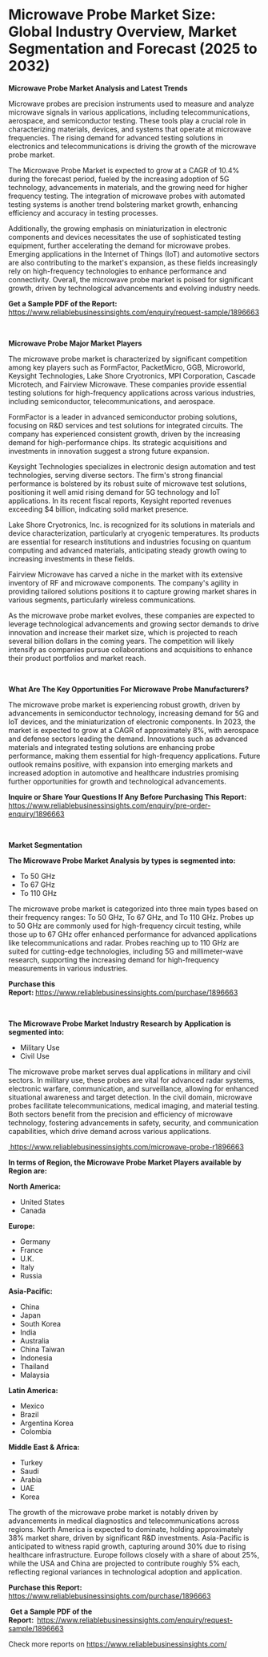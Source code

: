 <p><h1>Microwave Probe Market Size: Global Industry Overview, Market Segmentation and Forecast (2025 to 2032)</h1></p><p><strong>Microwave Probe Market Analysis and Latest Trends</strong></p>
<p><p>Microwave probes are precision instruments used to measure and analyze microwave signals in various applications, including telecommunications, aerospace, and semiconductor testing. These tools play a crucial role in characterizing materials, devices, and systems that operate at microwave frequencies. The rising demand for advanced testing solutions in electronics and telecommunications is driving the growth of the microwave probe market.</p><p>The Microwave Probe Market is expected to grow at a CAGR of 10.4% during the forecast period, fueled by the increasing adoption of 5G technology, advancements in materials, and the growing need for higher frequency testing. The integration of microwave probes with automated testing systems is another trend bolstering market growth, enhancing efficiency and accuracy in testing processes.</p><p>Additionally, the growing emphasis on miniaturization in electronic components and devices necessitates the use of sophisticated testing equipment, further accelerating the demand for microwave probes. Emerging applications in the Internet of Things (IoT) and automotive sectors are also contributing to the market's expansion, as these fields increasingly rely on high-frequency technologies to enhance performance and connectivity. Overall, the microwave probe market is poised for significant growth, driven by technological advancements and evolving industry needs.</p></p>
<p><strong>Get a Sample PDF of the Report:&nbsp;</strong> <a href="https://www.reliablebusinessinsights.com/enquiry/request-sample/1896663?utm_campaign=3259&utm_medium=2&utm_source=Github&utm_content=ia&utm_term=06042025&utm_id=microwave-probe">https://www.reliablebusinessinsights.com/enquiry/request-sample/1896663</a></p>
<p>&nbsp;</p>
<p><strong>Microwave Probe Major Market Players</strong></p>
<p><p>The microwave probe market is characterized by significant competition among key players such as FormFactor, PacketMicro, GGB, Microworld, Keysight Technologies, Lake Shore Cryotronics, MPI Corporation, Cascade Microtech, and Fairview Microwave. These companies provide essential testing solutions for high-frequency applications across various industries, including semiconductor, telecommunications, and aerospace.</p><p>FormFactor is a leader in advanced semiconductor probing solutions, focusing on R&D services and test solutions for integrated circuits. The company has experienced consistent growth, driven by the increasing demand for high-performance chips. Its strategic acquisitions and investments in innovation suggest a strong future expansion.</p><p>Keysight Technologies specializes in electronic design automation and test technologies, serving diverse sectors. The firm's strong financial performance is bolstered by its robust suite of microwave test solutions, positioning it well amid rising demand for 5G technology and IoT applications. In its recent fiscal reports, Keysight reported revenues exceeding $4 billion, indicating solid market presence.</p><p>Lake Shore Cryotronics, Inc. is recognized for its solutions in materials and device characterization, particularly at cryogenic temperatures. Its products are essential for research institutions and industries focusing on quantum computing and advanced materials, anticipating steady growth owing to increasing investments in these fields.</p><p>Fairview Microwave has carved a niche in the market with its extensive inventory of RF and microwave components. The company's agility in providing tailored solutions positions it to capture growing market shares in various segments, particularly wireless communications.</p><p>As the microwave probe market evolves, these companies are expected to leverage technological advancements and growing sector demands to drive innovation and increase their market size, which is projected to reach several billion dollars in the coming years. The competition will likely intensify as companies pursue collaborations and acquisitions to enhance their product portfolios and market reach.</p></p>
<p>&nbsp;</p>
<p><strong>What Are The Key Opportunities For Microwave Probe Manufacturers?</strong></p>
<p><p>The microwave probe market is experiencing robust growth, driven by advancements in semiconductor technology, increasing demand for 5G and IoT devices, and the miniaturization of electronic components. In 2023, the market is expected to grow at a CAGR of approximately 8%, with aerospace and defense sectors leading the demand. Innovations such as advanced materials and integrated testing solutions are enhancing probe performance, making them essential for high-frequency applications. Future outlook remains positive, with expansion into emerging markets and increased adoption in automotive and healthcare industries promising further opportunities for growth and technological advancements.</p></p>
<p><strong>Inquire or Share Your Questions If Any Before Purchasing This Report:</strong> <a href="https://www.reliablebusinessinsights.com/enquiry/pre-order-enquiry/1896663?utm_campaign=3259&utm_medium=2&utm_source=Github&utm_content=ia&utm_term=06042025&utm_id=microwave-probe">https://www.reliablebusinessinsights.com/enquiry/pre-order-enquiry/1896663</a></p>
<p>&nbsp;</p>
<p><strong>Market Segmentation</strong></p>
<p><strong>The Microwave Probe Market Analysis by types is segmented into:</strong></p>
<p><ul><li>To 50 GHz</li><li>To 67 GHz</li><li>To 110 GHz</li></ul></p>
<p><p>The microwave probe market is categorized into three main types based on their frequency ranges: To 50 GHz, To 67 GHz, and To 110 GHz. Probes up to 50 GHz are commonly used for high-frequency circuit testing, while those up to 67 GHz offer enhanced performance for advanced applications like telecommunications and radar. Probes reaching up to 110 GHz are suited for cutting-edge technologies, including 5G and millimeter-wave research, supporting the increasing demand for high-frequency measurements in various industries.</p></p>
<p><strong>Purchase this Report:&nbsp;</strong><a href="https://www.reliablebusinessinsights.com/purchase/1896663?utm_campaign=3259&utm_medium=2&utm_source=Github&utm_content=ia&utm_term=06042025&utm_id=microwave-probe">https://www.reliablebusinessinsights.com/purchase/1896663</a></p>
<p>&nbsp;</p>
<p><strong>The Microwave Probe Market Industry Research by Application is segmented into:</strong></p>
<p><ul><li>Military Use</li><li>Civil Use</li></ul></p>
<p><p>The microwave probe market serves dual applications in military and civil sectors. In military use, these probes are vital for advanced radar systems, electronic warfare, communication, and surveillance, allowing for enhanced situational awareness and target detection. In the civil domain, microwave probes facilitate telecommunications, medical imaging, and material testing. Both sectors benefit from the precision and efficiency of microwave technology, fostering advancements in safety, security, and communication capabilities, which drive demand across various applications.</p></p>
<p><a href="https://www.reliablebusinessinsights.com/microwave-probe-r1896663?utm_campaign=3259&utm_medium=2&utm_source=Github&utm_content=ia&utm_term=06042025&utm_id=microwave-probe">&nbsp;https://www.reliablebusinessinsights.com/microwave-probe-r1896663</a></p>
<p><strong>In terms of Region, the Microwave Probe Market Players available by Region are:</strong></p>
<p>
    <p> <strong> North America: </strong>
        <ul>
            <li>United States</li>
            <li>Canada</li>
        </ul>
        </p> 
    <p> <strong> Europe: </strong>
        <ul>
            <li>Germany</li>
            <li>France</li>
            <li>U.K.</li>
            <li>Italy</li>
            <li>Russia</li>
        </ul>
        </p> 
    <p> <strong> Asia-Pacific: </strong>
        <ul>
            <li>China</li>
            <li>Japan</li>
            <li>South Korea</li>
            <li>India</li>
            <li>Australia</li>
            <li>China Taiwan</li>
            <li>Indonesia</li>
            <li>Thailand</li>
            <li>Malaysia</li>
        </ul>
        </p> 
    <p> <strong> Latin America: </strong>
        <ul>
            <li>Mexico</li>
            <li>Brazil</li>
            <li>Argentina Korea</li>
            <li>Colombia</li>
        </ul>
        </p> 
    <p> <strong> Middle East & Africa: </strong>
        <ul>
            <li>Turkey</li>
            <li>Saudi</li>
            <li>Arabia</li>
            <li>UAE</li>
            <li>Korea</li>
        </ul>
    </p>
    </p>
<p><p>The growth of the microwave probe market is notably driven by advancements in medical diagnostics and telecommunications across regions. North America is expected to dominate, holding approximately 38% market share, driven by significant R&D investments. Asia-Pacific is anticipated to witness rapid growth, capturing around 30% due to rising healthcare infrastructure. Europe follows closely with a share of about 25%, while the USA and China are projected to contribute roughly 5% each, reflecting regional variances in technological adoption and application.</p></p>
<p><strong>Purchase this Report: </strong><a href="https://www.reliablebusinessinsights.com/purchase/1896663?utm_campaign=3259&utm_medium=2&utm_source=Github&utm_content=ia&utm_term=06042025&utm_id=microwave-probe">https://www.reliablebusinessinsights.com/purchase/1896663</a></p>
<p>&nbsp;<strong>Get a Sample PDF of the Report:&nbsp;&nbsp;</strong><a href="https://www.reliablebusinessinsights.com/enquiry/request-sample/1896663?utm_campaign=3259&utm_medium=2&utm_source=Github&utm_content=ia&utm_term=06042025&utm_id=microwave-probe">https://www.reliablebusinessinsights.com/enquiry/request-sample/1896663</a></p>
<p><strong></strong></p>
<p>Check more reports on <a href="https://www.reliablebusinessinsights.com/?utm_campaign=3259&utm_medium=2&utm_source=Github&utm_content=ia&utm_term=06042025&utm_id=microwave-probe">https://www.reliablebusinessinsights.com/</a></p>